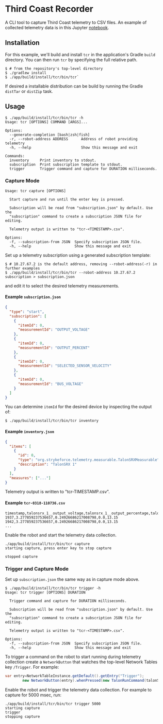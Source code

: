 # Third Coast Recorder

A CLI tool to capture Third Coast telemetry to CSV files. An example of collected telemetry data is in this
Jupyter [notebook](https://github.com/jhh/motion/blob/main/notebooks/trajectory/figure-8.ipynb).

## Installation

For this example, we'll build and install `tcr` in the application's Gradle `build` directory. You can then run `tcr` by
specifying the full relative path.

```shell
$ # from the repository's top-level directory
$ ./gradlew install
$ ./app/build/install/tcr/bin/tcr`
```

If desired a installable distribution can be build by running the Gradle `distTar` or `distZip` task.

## Usage

```text
$ ./app/build/install/tcr/bin/tcr -h
Usage: tcr [OPTIONS] COMMAND [ARGS]...

Options:
  --generate-completion [bash|zsh|fish]
  -r, --robot-address ADDRESS      Address of robot providing telemetry
  -h, --help                       Show this message and exit

Commands:
  inventory     Print inventory to stdout.
  subscription  Print subscription template to stdout.
  trigger       Trigger command and capture for DURATION milliseconds.
```

### Capture Mode

```text
Usage: tcr capture [OPTIONS]

  Start capture and run until the enter key is pressed.

  Subscription will be read from "subscription.json" by default. Use the
  "subscription" command to create a subscription JSON file for editing.

  Telemetry output is written to "tcr-<TIMESTAMP>.csv".

Options:
  -f, --subscription-from JSON  Specify subscription JSON file.
  -h, --help                    Show this message and exit
```

Set up a telemetry subscription using a generated subscription template:

```shell
$ # 10.27.67.2 is the default address, removing --robot-address(-r) in further examples
$ ./app/build/install/tcr/bin/tcr --robot-address 10.27.67.2 subscription > subscription.json
```

and edit it to select the desired telemetry measurements.

#### Example `subscription.json`

```json
{
  "type": "start",
  "subscription": [
    {
      "itemId": 0,
      "measurementId": "OUTPUT_VOLTAGE"
    },
    {
      "itemId": 0,
      "measurementId": "OUTPUT_PERCENT"
    },
    {
      "itemId": 0,
      "measurementId": "SELECTED_SENSOR_VELOCITY"
    },
    {
      "itemId": 0,
      "measurementId": "BUS_VOLTAGE"
    }
  ]
}
```

You can determine `itemId` for the desired device by inspecting the output of:

```text
$ ./app/build/install/tcr/bin/tcr inventory 
```

#### Example `inventory.json`

```json
{
  "items": [
    {
      "id": 0,
      "type": "org.strykeforce.telemetry.measurable.TalonSRXMeasurable",
      "description": "TalonSRX 1"
    }
  ],
  "measures": ["..."]
}
```


Telemetry output is written to "tcr-TIMESTAMP.csv".

#### Example `tcr-0318-110736.csv`

```text
timestamp,talonsrx_1__output_voltage,talonsrx_1__output_percentage,talonsrx_1__selected_sensor_velocity__pid_0_,talonsrx_1__bus_voltage
1937,3.277859237536657,0.24926686217008798,0.0,13.15
1942,3.277859237536657,0.24926686217008798,0.0,13.15
...
```

Enable the robot and start the telemetry data collection.

```text
./app/build/install/tcr/bin/tcr capture
starting capture, press enter key to stop capture

stopped capture
```
### Trigger and Capture Mode

Set up `subscription.json` the same way as in capture mode above.

```text
$ ./app/build/install/tcr/bin/tcr trigger -h
Usage: tcr trigger [OPTIONS] DURATION

  Trigger command and capture for DURATION milliseconds.

  Subscription will be read from "subscription.json" by default. Use the
  "subscription" command to create a subscription JSON file for editing.

  Telemetry output is written to "tcr-<TIMESTAMP>.csv".

Options:
  -f, --subscription-from JSON  Specify subscription JSON file.
  -h, --help                    Show this message and exit
```

To trigger a command on the robot to start running during telemetry collection create a `NetworkButton` that watches the
top-level Network Tables key `/Trigger`. For example:

```java
var entry=NetworkTableInstance.getDefault().getEntry("Trigger");
        new NetworkButton(entry).whenPressed(new TalonRunCommand(talonSubsystem));
```

Enable the robot and trigger the telemetry data collection. For example to capture for 5000 msec, run:

```text
./app/build/install/tcr/bin/tcr trigger 5000
starting capture
trigger
stopping capture
```
